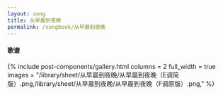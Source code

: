 ```yaml
---
layout: song
title: 从早晨到夜晚
permalink: /songbook/从早晨到夜晚
---
```


#### 歌谱

{% include post-components/gallery.html
    columns = 2
    full_width = true
    images = "/library/sheet/从早晨到夜晚/从早晨到夜晚（E调简版）.png,/library/sheet/从早晨到夜晚/从早晨到夜晚（F调原版）.png,"
%}
